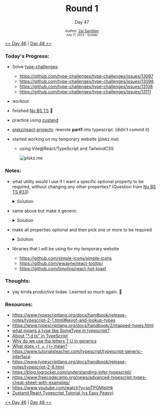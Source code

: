 <div align="center">
    <h1>Round 1</h1>
    <p>Day 47</p>
    <sub>
      Author: <a href="https://github.com/plskz" target="_blank">Zai Santillan</a>
      <br>
      <small>July 17, 2022 - Sunday</small>
    </sub>
  </div>

[<< Day 46](day046.md) | [Day 48 >>](day048.md)

### Today's Progress:

- Solve [type-challenges](https://github.com/type-challenges/type-challenges):

  - https://github.com/type-challenges/type-challenges/issues/13097
  - https://github.com/type-challenges/type-challenges/issues/13098
  - https://github.com/type-challenges/type-challenges/issues/13108
  - https://github.com/type-challenges/type-challenges/issues/13111

- workout
- finished [No BS TS](https://youtube.com/playlist?list=PLNqp92_EXZBJYFrpEzdO2EapvU0GOJ09n) 🎉
- practice using [zustand](https://github.com/pmndrs/zustand)
- [plskz/react-projects](https://github.com/plskz/react-projects): rewrote **part1** into typescript. (didn't commit it)
- started working on my temporary website (plskz.me)

  - using Vite@React/TypeScript and TailwindCSS

    ![plskz.me](https://cdn.discordapp.com/attachments/997966010600656977/998260617054007357/unknown.png)

### Notes:

- what utility would I use if I want a specific optional property to be required, without changing any other properties? (Question from [No BS TS #33](https://www.youtube.com/watch?v=_cbJ2iN25_I&list=PLNqp92_EXZBJYFrpEzdO2EapvU0GOJ09n&index=36))

  <details>
  <summary>Solution</summary>

  Using `Required<T>` and `Pick<T, K>`

  ```typescript
  interface Person {
    id: number;
    name: string;
    age?: number;
    location?: string;
  }

  type RequiredAge = Person & Required<Pick<Person, 'age'>>;

  // ts-error Propery 'age' is missing
  const person: RequiredAge = {
    id: 1,
    name: 'John',
  };
  ```

  </details>

- same above but make it generic

  <details>
  <summary>Solution</summary>

  pick properties from `T` and make them required.

  ```typescript
  interface Person {
    id: number;
    name: string;
    age?: number;
    location?: string;
    random: string;
  }

  type RequiredSomething<T, U extends keyof T> = T & Required<Pick<T, U>>;

  const person2: RequiredSomething<Person, 'age' | 'location'> = {
    id: 2,
    name: 'Foo',
    age: 9,
    location: 'hush',
    random: 'i love raccoons',
  };
  ```

  </details>

- make all properties optional and then pick one or more to be required

  <details>
  <summary>Solution</summary>

  Using `Partial<T>`

  ```typescript
  interface Book {
    author: string;
    title: string;
    description: string;
  }

  type OptiRequired<T, U extends keyof T> = Partial<T> & Required<Pick<T, U>>;

  const favoriteBook: OptiRequired<Book, 'title'> = {
    title: 'Atomic Habits',
  };
  ```

  </details>

- libraries that I will be using for my temporary website
  - https://github.com/simple-icons/simple-icons
  - https://github.com/wwayne/react-tooltip/
  - https://github.com/timolins/react-hot-toast

### Thoughts:

- yay kinda productive todae. Learned so much again. 🎉

### Resources:

- https://www.typescriptlang.org/docs/handbook/release-notes/typescript-2-1.html#keyof-and-lookup-types
- https://www.typescriptlang.org/docs/handbook/2/mapped-types.html
- [what means a type like SomeType in typescript?](https://stackoverflow.com/questions/62905202/what-means-a-type-like-sometypet-u-v-in-typescript)
- [About "\*.d.ts" in TypeScript](https://stackoverflow.com/questions/21247278/about-d-ts-in-typescript)
- [Why do we use the letters T,U in generics](https://stackoverflow.com/questions/68458146/why-do-we-use-the-letters-t-u-in-generics)
- [What does `<T = {}>` mean?](https://stackoverflow.com/questions/69301000/what-does-t-mean?)
- https://www.tutorialsteacher.com/typescript/typescript-generic-interface
- https://www.typescriptlang.org/docs/handbook/release-notes/typescript-2-8.html
- https://blog.logrocket.com/understanding-infer-typescript/
- https://www.freecodecamp.org/news/advanced-typescript-types-cheat-sheet-with-examples/
- https://www.youtube.com/watch?v=sqTPGMipjHk
- [Zustand React Typescript Tutorial (vs Easy Peasy)](https://youtu.be/dOJkaYE249I)

[<< Day 46](day046.md) | [Day 48 >>](day048.md)
